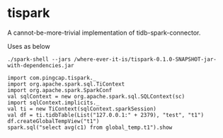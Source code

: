 # tispark
A cannot-be-more-trivial implementation of tidb-spark-connector.


Uses as below
```
./spark-shell --jars /where-ever-it-is/tispark-0.1.0-SNAPSHOT-jar-with-dependencies.jar

import com.pingcap.tispark._
import org.apache.spark.sql.TiContext
import org.apache.spark.SparkConf
val sqlContext = new org.apache.spark.sql.SQLContext(sc)
import sqlContext.implicits._
val ti = new TiContext(sqlContext.sparkSession)
val df = ti.tidbTable(List("127.0.0.1:" + 2379), "test", "t1")
df.createGlobalTempView("t1")
spark.sql("select avg(c1) from global_temp.t1").show

